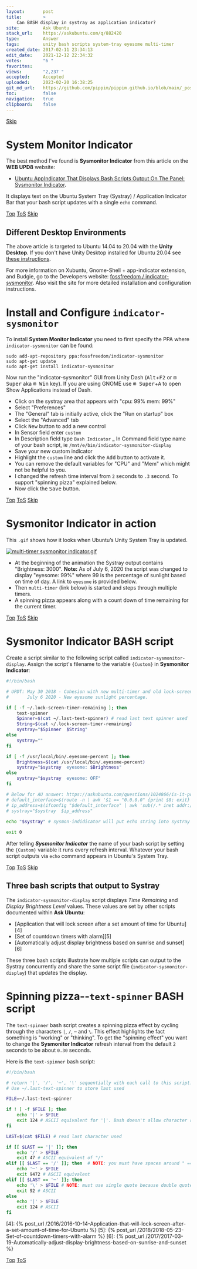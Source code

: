 ```yaml
---
layout:       post
title:        >
    Can BASH display in systray as application indicator?
site:         Ask Ubuntu
stack_url:    https://askubuntu.com/q/882420
type:         Answer
tags:         unity bash scripts system-tray eyesome multi-timer
created_date: 2017-02-11 23:34:13
edit_date:    2021-12-12 22:34:32
votes:        "6 "
favorites:    
views:        "2,237 "
accepted:     Accepted
uploaded:     2023-02-20 16:38:25
git_md_url:   https://github.com/pippim/pippim.github.io/blob/main/_posts/2017/2017-02-11-Can-BASH-display-in-systray-as-application-indicator_.md
toc:          false
navigation:   true
clipboard:    false
---
```



<a id="hdr1"></a>
<div class="hdr-bar">  <a href="#hdr2">Skip</a></div>

# System Monitor Indicator

The best method I've found is **Sysmonitor Indicator** from this article on the **WEB UPD8** website:

- [Ubuntu AppIndicator That Displays Bash Scripts Output On The Panel: Sysmonitor Indicator][1].

It displays text on the Ubuntu System Tray (Systray) / Application Indicator Bar that your bash script updates with a single `echo` command.


<a id="hdr2"></a>
<div class="hdr-bar">  <a href="#">Top</a>  <a href="#hdr1">ToS</a>  <a href="#hdr3">Skip</a></div>

## Different Desktop Environments

The above article is targeted to Ubuntu 14.04 to 20.04 with the **Unity Desktop**. If you don't have Unity Desktop installed for Ubuntu 20.04 see [these instructions](https://linuxconfig.org/ubuntu-20-04-unity-desktop). 

For more information on Xubuntu, Gnome-Shell + app-indicator extension, and Budgie, go to the Developers website: [fossfreedom / indicator-sysmonitor][2]. Also visit the site for more detailed installation and configuration instructions.

# Install and Configure `indicator-sysmonitor`

To install **System Monitor Indicator** you need to first specify the PPA where `indicator-sysmonitor` can be found:

``` 
sudo add-apt-repository ppa:fossfreedom/indicator-sysmonitor
sudo apt-get update
sudo apt-get install indicator-sysmonitor
```

Now run the "indicator-sysmonitor" GUI from Unity Dash (<kbd>Alt</kbd>+<kbd>F2</kbd> or <kbd>⊞ Super</kbd> aka <kbd>⊞ Win</kbd> key). If you are using GNOME use <kbd>⊞ Super</kbd>+<kbd>A</kbd> to open Show Applications instead of Dash.

- Click on the systray area that appears with "cpu: 99% mem: 99%"
- Select "Preferences"
- The "General" tab is initially active, click the "Run on startup" box
- Select the "Advanced" tab
- Click <kbd>New</kbd> button to add a new control
- In Sensor field enter `custom`
- In Description field type `Bash Indicator`
_ In Command field type name of your bash script, ie `/mnt/e/bin/indicator-sysmonitor-display`
- Save your new custom indicator
- Highlight the `custom` line and click the <kbd>Add</kbd> button to activate it.
- You can remove the default variables for "CPU" and "Mem" which might not be helpful to you.
- I changed the refresh time interval from `2` seconds to `.3` second. To support "spinning pizza" explained below.
- Now click the <kbd>Save</kbd> button.


<a id="hdr3"></a>
<div class="hdr-bar">  <a href="#">Top</a>  <a href="#hdr2">ToS</a>  <a href="#hdr4">Skip</a></div>

# Sysmonitor Indicator in action

This `.gif` shows how it looks when Ubuntu’s Unity System Tray is updated.

[![multi-timer sysmonitor indicator.gif][3]][3]

- At the beginning of the animation the Systray output contains "Brightness: 3000". **Note:** As of July 6, 2020 the script was changed to display "eyesome: 99%" where 99 is the percentage of sunlight based on time of day. A link to `eyesome` is provided below.
- Then `multi-timer` (link below) is started and steps through multiple timers.
- A spinning pizza appears along with a count down of time remaining for the current timer.


<a id="hdr4"></a>
<div class="hdr-bar">  <a href="#">Top</a>  <a href="#hdr3">ToS</a>  <a href="#hdr5">Skip</a></div>

# Sysmonitor Indicator BASH script

Create a script similar to the following script called `indicator-sysmonitor-display`. Assign the script's filename to the variable `{Custom}` in **Sysmonitor Indicator**:

``` bash
#!/bin/bash

# UPDT: May 30 2018 - Cohesion with new multi-timer and old lock-screen-timer.
#       July 6 2020 - New eyesome sunlight percentage.

if [ -f ~/.lock-screen-timer-remaining ]; then
    text-spinner
    Spinner=$(cat ~/.last-text-spinner) # read last text spinner used
    String=$(cat ~/.lock-screen-timer-remaining)
    systray="$Spinner  $String"
else
    systray=""
fi

if [ -f /usr/local/bin/.eyesome-percent ]; then
    Brightness=$(cat /usr/local/bin/.eyesome-percent)
    systray="$systray  eyesome: $Brightness"
else
    systray="$systray  eyesome: OFF"
fi

# Below for AU answer: https://askubuntu.com/questions/1024866/is-it-possible-to-show-ip-address-on-top-bar-near-the-time
# default_interface=$(route -n | awk '$1 == "0.0.0.0" {print $8; exit}')
# ip_address=$(ifconfig "$default_interface" | awk 'sub(/.* inet addr:/, "") {print $1}')
# systray="$systray  $ip_address"
        
echo "$systray" # sysmon-indidicator will put echo string into systray for us.

exit 0
```

After telling ***Sysmonitor Indicator*** the name of your bash script by setting the `{Custom}` variable it runs every refresh interval. Whatever your bash script outputs via `echo` command appears in Ubuntu's System Tray.


<a id="hdr5"></a>
<div class="hdr-bar">  <a href="#">Top</a>  <a href="#hdr4">ToS</a>  <a href="#hdr6">Skip</a></div>

## Three bash scripts that output to Systray

The `indicator-sysmonitor-display` script displays *Time Remaining* and *Display Brightness Level* values. These values are set by other scripts documented within **Ask Ubuntu**:  

- [Application that will lock screen after a set amount of time for Ubuntu][4]
- [Set of countdown timers with alarm][5]
- [Automatically adjust display brightness based on sunrise and sunset][6]

These three bash scripts illustrate how multiple scripts can output to the Systray concurrently and share the same script file (`indicator-sysmonitor-display`) that updates the display.

# Spinning pizza--`text-spinner` BASH script

The `text-spinner` bash script creates a spinning pizza effect by cycling through the characters `|`, `/`, `─` and `\`. This effect highlights the fact something is "working" or "thinking". To get the "spinning effect" you want to change the **Sysmonitor Indicator** refresh interval from the default `2` seconds to be about `0.30` seconds. 

Here is the `text-spinner` bash script:

``` bash
#!/bin/bash

# return '|', '/', '─', '\' sequentially with each call to this script.
# Use ~/.last-text-spinner to store last used

FILE=~/.last-text-spinner

if ! [ -f $FILE ]; then
    echo '|' > $FILE
    exit 124 # ASCII equivalent for '|'. Bash doesn't allow character return codes
fi

LAST=$(cat $FILE) # read last character used

if [[ $LAST == '|' ]]; then
    echo '/' > $FILE
    exit 47 # ASCII equivalent of "/"
elif [[ $LAST == '/' ]]; then  # NOTE: you must have spaces around " == " else code breaks
    echo '─' > $FILE
    exit 9472 # ASCII equivalent
elif [[ $LAST == '─' ]]; then
    echo '\' > $FILE # NOTE: must use single quote because double quote BASH reinterprets
    exit 92 # ASCII
else
    echo '|' > $FILE
    exit 124 # ASCII
fi
```


  [1]: http://www.webupd8.org/2014/05/ubuntu-appindicator-that-displays-bash.html
  [2]: https://github.com/fossfreedom/indicator-sysmonitor
  [3]: https://i.stack.imgur.com/zdDGs.gif
  [4]: {% post_url /2016/2016-10-14-Application-that-will-lock-screen-after-a-set-amount-of-time-for-Ubuntu %}
  [5]: {% post_url /2018/2018-05-23-Set-of-countdown-timers-with-alarm %}
  [6]: {% post_url /2017/2017-03-19-Automatically-adjust-display-brightness-based-on-sunrise-and-sunset %}


<a id="hdr6"></a>
<div class="hdr-bar">  <a href="#">Top</a>  <a href="#hdr5">ToS</a></div>

